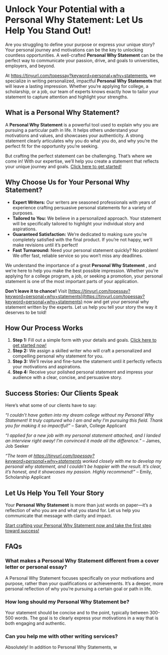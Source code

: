 # Unlock Your Potential with a Personal Why Statement: Let Us Help You Stand Out!

Are you struggling to define your purpose or express your unique story? Your personal journey and motivations can be the key to unlocking countless opportunities. A well-crafted **Personal Why Statement** can be the perfect way to communicate your passion, drive, and goals to universities, employers, and beyond.

At https://tinyurl.com/topessay?keyword=personal+why+statements, we specialize in writing personalized, impactful **Personal Why Statements** that will leave a lasting impression. Whether you’re applying for college, a scholarship, or a job, our team of experts knows exactly how to tailor your statement to capture attention and highlight your strengths.

## What is a Personal Why Statement?

A **Personal Why Statement** is a powerful tool used to explain why you are pursuing a particular path in life. It helps others understand your motivations and values, and showcases your authenticity. A strong statement clearly articulates why you do what you do, and why you’re the perfect fit for the opportunity you’re seeking.

But crafting the perfect statement can be challenging. That’s where we come in! With our expertise, we’ll help you create a statement that reflects your unique journey and goals. [Click here to get started!](https://tinyurl.com/topessay?keyword=personal+why+statements)

## Why Choose Us for Your Personal Why Statement?

- **Expert Writers:** Our writers are seasoned professionals with years of experience crafting persuasive personal statements for a variety of purposes.
- **Tailored to You:** We believe in a personalized approach. Your statement will be specifically tailored to highlight your individual story and aspirations.
- **Guaranteed Satisfaction:** We’re dedicated to making sure you’re completely satisfied with the final product. If you’re not happy, we’ll make revisions until it’s perfect!
- **Fast Turnaround:** Need your personal statement quickly? No problem! We offer fast, reliable service so you won’t miss any deadlines.

We understand the importance of a great **Personal Why Statement** , and we’re here to help you make the best possible impression. Whether you’re applying for a college program, a job, or seeking a promotion, your personal statement is one of the most important parts of your application.

**Don’t leave it to chance!** Visit [https://tinyurl.com/topessay?keyword=personal+why+statements](https://tinyurl.com/topessay?keyword=personal+why+statements) now and get your personal why statement written by the experts. Let us help you tell your story the way it deserves to be told!

## How Our Process Works

1. **Step 1:** Fill out a simple form with your details and goals. [Click here to get started now!](https://tinyurl.com/topessay?keyword=personal+why+statements)
2. **Step 2:** We assign a skilled writer who will craft a personalized and compelling personal why statement for you.
3. **Step 3:** We’ll revise and fine-tune the statement until it perfectly reflects your motivations and aspirations.
4. **Step 4:** Receive your polished personal statement and impress your audience with a clear, concise, and persuasive story.

## Success Stories: Our Clients Speak

Here’s what some of our clients have to say:

_“I couldn’t have gotten into my dream college without my Personal Why Statement! It truly captured who I am and why I’m pursuing this field. Thank you for making it so impactful!”_ – Sarah, College Applicant

_“I applied for a new job with my personal statement attached, and I landed an interview right away! I’m convinced it made all the difference.”_ – James, Job Seeker

_“The team at https://tinyurl.com/topessay?keyword=personal+why+statements worked closely with me to develop my personal why statement, and I couldn’t be happier with the result. It’s clear, it’s honest, and it showcases my passion. Highly recommend!”_ – Emily, Scholarship Applicant

## Let Us Help You Tell Your Story

Your **Personal Why Statement** is more than just words on paper—it’s a reflection of who you are and what you stand for. Let us help you communicate that message with clarity and impact.

[Start crafting your Personal Why Statement now and take the first step toward success!](https://tinyurl.com/topessay?keyword=personal+why+statements)

## FAQs

### What makes a Personal Why Statement different from a cover letter or personal essay?

A Personal Why Statement focuses specifically on your motivations and purpose, rather than your qualifications or achievements. It’s a deeper, more personal reflection of why you’re pursuing a certain goal or path in life.

### How long should my Personal Why Statement be?

Your statement should be concise and to the point, typically between 300-500 words. The goal is to clearly express your motivations in a way that is both engaging and authentic.

### Can you help me with other writing services?

Absolutely! In addition to Personal Why Statements, w
